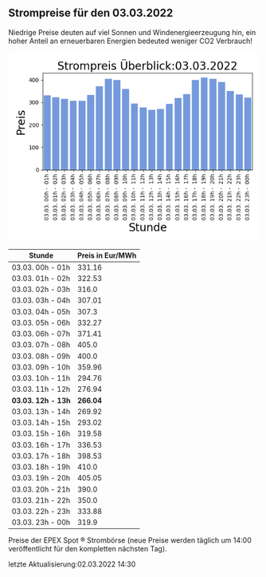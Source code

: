 
## Strompreise für den 03.03.2022

Niedrige Preise deuten auf viel Sonnen und Windenergieerzeugung hin, ein hoher Anteil an erneuerbaren Energien bedeuted weniger CO2 Verbrauch!

![Strompreis übersicht](imgs/strompreis_uebersicht.png)

| Stunde | Preis in Eur/MWh |
|---|---|
| 03.03. 00h -  01h | 331.16 | 
| 03.03. 01h -  02h | 322.53 | 
| 03.03. 02h -  03h | 316.0 | 
| 03.03. 03h -  04h | 307.01 | 
| 03.03. 04h -  05h | 307.3 | 
| 03.03. 05h -  06h | 332.27 | 
| 03.03. 06h -  07h | 371.41 | 
| 03.03. 07h -  08h | 405.0 | 
| 03.03. 08h -  09h | 400.0 | 
| 03.03. 09h -  10h | 359.96 | 
| 03.03. 10h -  11h | 294.76 | 
| 03.03. 11h -  12h | 276.94 | 
| **03.03. 12h -  13h** | **266.04** | 
| 03.03. 13h -  14h | 269.92 | 
| 03.03. 14h -  15h | 293.02 | 
| 03.03. 15h -  16h | 319.58 | 
| 03.03. 16h -  17h | 336.53 | 
| 03.03. 17h -  18h | 398.53 | 
| 03.03. 18h -  19h | 410.0 | 
| 03.03. 19h -  20h | 405.05 | 
| 03.03. 20h -  21h | 390.0 | 
| 03.03. 21h -  22h | 350.0 | 
| 03.03. 22h -  23h | 333.88 | 
| 03.03. 23h -  00h | 319.9 | 

Preise der EPEX Spot ® Strombörse (neue Preise werden täglich um 14:00 veröffentlicht für den kompletten nächsten Tag).

letzte Aktualisierung:02.03.2022 14:30